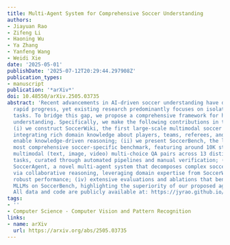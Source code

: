 ```yaml
---
title: Multi-Agent System for Comprehensive Soccer Understanding
authors:
- Jiayuan Rao
- Zifeng Li
- Haoning Wu
- Ya Zhang
- Yanfeng Wang
- Weidi Xie
date: '2025-05-01'
publishDate: '2025-07-12T20:29:44.297908Z'
publication_types:
- manuscript
publication: '*arXiv*'
doi: 10.48550/arXiv.2505.03735
abstract: 'Recent advancements in AI-driven soccer understanding have demonstrated
  rapid progress, yet existing research predominantly focuses on isolated or narrow
  tasks. To bridge this gap, we propose a comprehensive framework for holistic soccer
  understanding. Specifically, we make the following contributions in this paper:
  (i) we construct SoccerWiki, the first large-scale multimodal soccer knowledge base,
  integrating rich domain knowledge about players, teams, referees, and venues to
  enable knowledge-driven reasoning; (ii) we present SoccerBench, the largest and
  most comprehensive soccer-specific benchmark, featuring around 10K standardized
  multimodal (text, image, video) multi-choice QA pairs across 13 distinct understanding
  tasks, curated through automated pipelines and manual verification; (iii) we introduce
  SoccerAgent, a novel multi-agent system that decomposes complex soccer questions
  via collaborative reasoning, leveraging domain expertise from SoccerWiki and achieving
  robust performance; (iv) extensive evaluations and ablations that benchmark state-of-the-art
  MLLMs on SoccerBench, highlighting the superiority of our proposed agentic system.
  All data and code are publicly available at: https://jyrao.github.io/SoccerAgent/.'
tags:
- ''
- Computer Science - Computer Vision and Pattern Recognition
links:
- name: arXiv
  url: https://arxiv.org/abs/2505.03735
---
```

